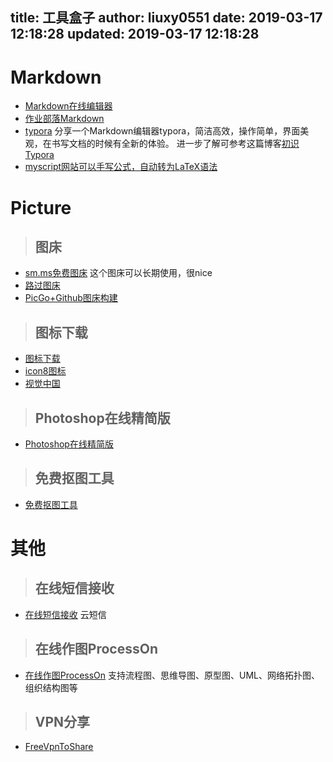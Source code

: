 title: 工具盒子
author: liuxy0551
date: 2019-03-17 12:18:28
updated: 2019-03-17 12:18:28
---
# Markdown

* [Markdown在线编辑器](https://pandao.github.io/editor.md/)
* [作业部落Markdown](https://www.zybuluo.com/mdeditor)
* [typora](https://typora.io/) 分享一个Markdown编辑器typora，简洁高效，操作简单，界面美观，在书写文档的时候有全新的体验。
进一步了解可参考这篇博客[初识Typora](https://blog.csdn.net/mingzhuo_126/article/details/79941450)
* [myscript网站可以手写公式，自动转为LaTeX语法](https://webdemo.myscript.com/)

# Picture

> ## 图床

* [sm.ms免费图床](https://sm.ms/)     这个图床可以长期使用，很nice
* [路过图床](https://imgchr.com/)
* [PicGo+Github图床构建](https://blog.enjoytoshare.club/article/hexo-do-optimization-picture.html)

> ## 图标下载

* [图标下载](https://www.iconfont.cn/)
* [icon8图标](https://icons8.cn/)
* [视觉中国](https://www.vcg.com/)

> ## Photoshop在线精简版

* [Photoshop在线精简版](https://www.uupoop.com/)

> ## 免费抠图工具

* [免费抠图工具](https://www.gaoding.com/koutu)

# 其他

> ## 在线短信接收

* [在线短信接收](https://www.pdflibr.com/) 云短信

>## 在线作图ProcessOn

* [在线作图ProcessOn](https://www.processon.com/)   支持流程图、思维导图、原型图、UML、网络拓扑图、组织结构图等

>## VPN分享

* [FreeVpnToShare](https://blog.enjoytoshare.club/article/FreeVpnToShare.html)
